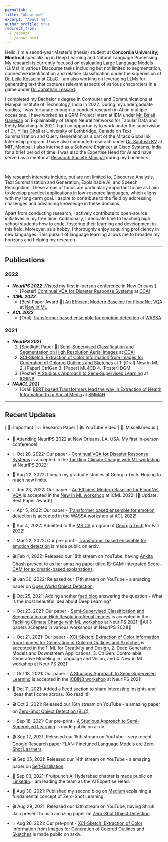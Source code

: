 ```yaml
---
permalink: /
title: "About me"
excerpt: "About me"
author_profile: true
redirect_from: 
  - /about/
  - /about.html
---
```

Hello, I'm a seond-year Master's (thesis) student at **Concordia University, Montreal** specializing in Deep Learning and Natural Language Processing. My research is currently focused on evaluating Large Language Models (LLMs) in various Discourse tasks including but not limited to segmentation, connective identification and relation classification under the supervision of [Dr. Leila Kosseim](https://users.encs.concordia.ca/~kosseim/) at [CLaC](https://www.concordia.ca/ginacody/computer-science-software-eng/research/groups/computational-linguistics.html). I am also working on leveraging LLMs for generating text that captures relevant aspects of various chacarcters in a game under [Dr. Jonathan Lessard](https://www.concordia.ca/faculty/jonathan-lessard.html).
<br>

I completed my Bachelor's degree in Computer and Communications at Manipal Institute of Technology, India in 2022. During my undergaduate studies, I was fortunate enough to conduct research in AI on multiple occasions. I have worked as a GRM Project Intern at IBM under [Mr. Balaji Ganesan](https://research.ibm.com/people/balaji-ganesan) on Explainability of Graph Neural Networks for Tabular Data and Entity Matching. In 2021, I got an oppurtunity to work under the supervision of [Dr. Yllias Chali](https://www.cs.uleth.ca/~chali/) at University of Lethbridge, Canada on Text Summarization and Query Generation as a part of the Mitacs Globalink Internship program. I have also conducted reserach under [Dr. Santosh KV](https://manipal.edu/mit/department-faculty/faculty-list/santhosh-kv.html) at MIT, Manipal. I also interned as a Software Engineer at Cisco Systems, India for a brief period of time. I was also the Expertise Head for AI  and have served as a mentor at [Research Society Manipal](http://www.researchsocietymit.com/) during my bachelors.

<br>
 
My research interests include, but are not limited to, Discourse Analysis, Text Summarization and Generation, Explainable AI, and Speech Recognition. These areas of focus are particularly important to me as I aim to develop practical applications in low-resource languages, which aligns with my long-term goal. I aspire to contribute to the field by addressing challenges and advancing knowledge in these domains.
<br>

Apart from conducting research, I actively contribute to open-source initiatives in my free time. Additionally, I dedicate time to teaching high school students how to code, fostering their learning and development in this field. Moreover, as a hobby, I thoroughly enjoy acquiring proficiency in new languages. This pursuit of language learning allows me to broaden my horizons and helping my research.


--- 
## Publications
### 2022
- ***NeurIPS 2022*** [Visted my first in-person conference in New Orleans!]
  - [Poster] [Continual VQA for Disaster Response Systems](https://arxiv.org/abs/2209.10320) at [CCAI](https://www.climatechange.ai/events/neurips2022)
- ***ICML 2022***
  - [Best Paper Award 🌟] [An Efficient Modern Baseline for FloodNet VQA](https://arxiv.org/abs/2205.15025) at [New In ML](https://ablacan.github.io/NewInML2022_ICML/)
- ***ACL 2022***
  - [Oral] [Transformer based ensemble for emotion detection](https://arxiv.org/abs/2203.11899) at [WASSA](https://wassa-workshop.github.io/)

### 2021
- ***NeurIPS 2021***
  1. [Spotlight Paper 🌟] [Semi-Supervised Classification and Segmentation on High Resolution Aerial Images](https://arxiv.org/abs/2105.08655) at [CCAI](https://www.climatechange.ai/events/neurips2021.html)
  2. [XCI-Sketch: Extraction of Color Information from Images for Generation of Colored Outlines and Sketches](https://arxiv.org/abs/2108.11554) at 1. [Oral] New in ML 2. [Paper] CtrlGen 3. [Paper] ML4CD 4. [Poster] DGM
  3. [Poster] [A Studious Approach to Semi-Supervised Learning](https://arxiv.org/abs/2109.08924) at [ICBINB](https://i-cant-believe-its-not-better.github.io/neurips2021/)
- ***NAACL 2021***
  - [Oral] [BERT based Transformers lead the way in Extraction of Health Information from Social Media](https://aclanthology.org/2021.smm4h-1.5/) at [SMM4H](https://healthlanguageprocessing.org/smm4h-2021/)

---
## Recent Updates
[ 🌟: Important | 💡: Research Paper | 🎬: YouTube Video | 📆: Miscellaneous ]

- 🌟 Attending NeurIPS 2022 at New Orleans, LA, USA. My first in-person conference!

- 💡 Oct 20, 2022: Our paper - [Continual VQA for Disaster Response Systems](https://arxiv.org/abs/2209.10320) is accepted in the [Tackling Climate Change with ML workshop](https://www.climatechange.ai/events/neurips2022) at NeurIPS 2022! 

- 🌟 Aug 22, 2022: I begin my graduate studies at Georgia Tech. Hoping to reach new limits. 

- 💡 Jun 23, 2022: Our paper - [An Efficient Modern Baseline for FloodNet VQA](https://arxiv.org/abs/2205.15025) is accepted in the [New In ML workshop](https://ablacan.github.io/NewInML2022_ICML/) at ICML 2022! [🌟 Update: Best Paper Award!]

- 💡 Apr 5, 2022: Our paper - [Transformer based ensemble for emotion detection](https://arxiv.org/abs/2203.11899) is accepted in the [WASSA workshop](https://wassa-workshop.github.io/) at ACL 2022!

- 🌟 Apr 4, 2022: Admitted to the [MS CS](https://www.cc.gatech.edu/degree-programs/master-science-computer-science) program of [Georgia Tech](https://www.gatech.edu/) for Fall 2022!

- 💡 Mar 22, 2022: Our pre-print - [Transformer based ensemble for emotion detection](https://arxiv.org/abs/2203.11899) is made public on arxiv.

- 🎬 Feb 4, 2022: Released our 18th stream on YouTube, having [Ankita Ghosh](https://ankitaghosh9.github.io/) present to us her amazing paper titled [IS-CAM: Integrated Score-CAM for axiomatic-based explanations](https://www.youtube.com/watch?v=26X-HoPCD1Y).

-  🎬	Jan 30, 2022: Released our 17th stream on YouTube - a amazing paper on [Open World Object Detection](https://www.youtube.com/watch?v=UKX93Yd1o-8).

- 📆 Oct 25, 2021: Adding another [feed blog](https://sahilkhose.github.io/feed/) answering the question - What is the most beautiful idea about Deep Learning?

- 💡	Oct 23, 2021: Our paper - [Semi-Supervised Classification and Segmentation on High Resolution Aerial Images](https://arxiv.org/abs/2105.08655) is accepted in the [Tackling Climate Change with ML workshop](https://www.climatechange.ai/events/neurips2021.html) at NeurIPS 2021! 🌟All 3 papers accepted in various workshops at NeurIPS 2021!🌟

- 💡	Oct 21, 2021: Our paper - [XCI-Sketch: Extraction of Color Information from Images for Generation of Colored Outlines and Sketches](https://arxiv.org/abs/2108.11554) is accepted in the 1. ML for Creativity and Design, 2. Deep Generative Models and Downstream Applications, 3. CtrlGen: Controllable Generative Modeling in Language and Vision, and 4. New in ML workshop at NeurIPS 2021! 

- 💡	Oct 18, 2021: Our paper - [A Studious Approach to Semi-Supervised Learning](https://arxiv.org/abs/2109.08924) is accepted in the [ICBINB workshop](https://i-cant-believe-its-not-better.github.io/neurips2021/) at NeurIPS 2021!

- 📆	Oct 11, 2021: Added a [Feed section](https://sahilkhose.github.io/feed/) to share interesting insights and ideas that I come across. (Go read it!)

-  🎬	Oct 2, 2021: Released our 16th stream on YouTube - a amazing paper on [Zero-Shot Object Detection (BLC)](https://www.youtube.com/watch?v=JP6SjoLDrkc).

- 💡	Sep 18, 2021: Our pre-print - [A Studious Approach to Semi-Supervised Learning](https://arxiv.org/abs/2109.08924) is made public on arxiv.

- 🎬	Sep 12, 2021: Released our 15th stream on YouTube - very recent Google Research paper [FLAN: Finetuned Language Models are Zero-Shot Learners](https://www.youtube.com/watch?v=QDeYaqdjH0w).

- 🎬	Sep 05, 2021: Released our 14th stream on YouTube - a amazing paper on [Self-Distillation](https://www.youtube.com/watch?v=ugvHJbzhod8).

- 📆	Sep 03, 2021: Fruitpunch AI Hyderabad chapter is made public on [LinkedIn](https://www.linkedin.com/feed/update/urn:li:activity:6839531104295235584/). I am leading the team as the AI Expertise Head.

- 📆	Aug 30, 2021: Published my second blog on [Medium](https://sahilkhose.medium.com/zero-shot-learning-the-seen-the-unseen-and-the-unknown-9e69da125df2) explaining a fundamental concept of Zero-Shot Learning.

- 🎬	Aug 29, 2021: Released our 13th stream on YouTube, having Shruti Jain present to us a amazing paper on [Zero-Shot Object Detection](https://www.youtube.com/watch?v=f-UELOTXlB4).


- 💡 Aug 26, 2021: Our pre-print - [XCI-Sketch: Extraction of Color Information from Images for Generation of Colored Outlines and Sketches](https://arxiv.org/abs/2108.11554) is made public on arxiv.
